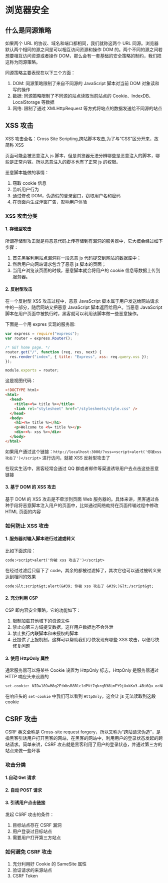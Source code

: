 # 浏览器安全

## 什么是同源策略

如果两个 URL 的协议、域名和端口都相同，我们就称这两个 URL 同源。浏览器默认两个相同的源之间是可以相互访问资源和操作 DOM 的。两个不同的源之间若想要相互访问资源或者操作 DOM，那么会有一套基础的安全策略的制约，我们把这称为同源策略。

同源策略主要表现在以下三个方面：

1. DOM: 同源策略限制了来自不同源的 JavaScript 脚本对当前 DOM 对象读和写的操作
2. 数据: 同源策略限制了不同源的站点读取当前站点的 Cookie、IndexDB、LocalStorage 等数据
3. 网络: 限制了通过 XMLHttpRequest 等方式将站点的数据发送给不同源的站点

## XSS 攻击

XSS 攻击全名：Cross Site Scripting,跨站脚本攻击,为了与“CSS”区分开来，故简称 XSS

页面可能会被恶意注入 js 脚本，但是浏览器无法分辨哪些是恶意注入的脚本，哪些是正常内容。所以恶意注入的脚本也有了正常 js 的权限。

恶意脚本能做的事情：

1. 窃取 cookie 信息
2. 监听用户行为
3. 通过修改 DOM，伪造假的登录窗口，窃取用户名和密码
4. 在页面内生成浮窗广告，影响用户体验

### XSS 攻击分类

#### 1. 存储型攻击

所谓存储型攻击就是将恶意代码上传存储到有漏洞的服务器中，它大概会经过如下步骤：

1. 首先黑客利用站点漏洞将一段恶意 js 代码提交到网站的数据库中；
2. 然后用户向网站请求包含了恶意 js 脚本的页面；
3. 当用户浏览该页面的时候，恶意脚本就会将用户的 cookie 信息等数据上传到服务器。

#### 2. 反射型攻击

在一个反射型 XSS 攻击过程中，恶意 JavaScript 脚本属于用户发送给网站请求中的一部分，随后网站又把恶意 JavaScript 脚本返回给用户。当恶意 JavaScript 脚本在用户页面中被执行时，黑客就可以利用该脚本做一些恶意操作。

下面是一个用 expres 实现的服务器:

```js
var express = require("express");
var router = express.Router();

/* GET home page. */
router.get("/", function (req, res, next) {
  res.render("index", { title: "Express", xss: req.query.xss });
});

module.exports = router;
```

这是视图代码：

```html
<!DOCTYPE html>
<html>
  <head>
    <title><%= title %></title>
    <link rel="stylesheet" href="/stylesheets/style.css" />
  </head>
  <body>
    <h1><%= title %></h1>
    <p>Welcome to <%= title %></p>
    <div><%- xss %></div>
  </body>
</html>
```

如果用户通过这个链接：`http://localhost:3000/?xss=<script>alert('你被xss攻击了')</script>` 进行访问，就被 XSS 反射型攻击了

在现实生活中，黑客经常会通过 QQ 群或者邮件等渠道诱导用户去点击这些恶意链接

#### 3. 基于 DOM 的 XSS 攻击

基于 DOM 的 XSS 攻击是不牵涉到页面 Web 服务器的。具体来讲，黑客通过各种手段将恶意脚本注入用户的页面中，比如通过网络劫持在页面传输过程中修改 HTML 页面的内容

### 如何防止 XSS 攻击

#### 1. 服务器对输入脚本进行过滤或转义

比如下面这段：

```txt
code:<script>alert('你被 xss 攻击了')</script>
```

在经过过滤后只留下了 code，其余的都被过滤掉了，其次它也可以通过被转义来达到相同的效果

```txt
code:&lt;script&gt;alert(&#39; 你被 xss 攻击了 &#39;)&lt;/script&gt;
```

#### 2. 充分利用 CSP

CSP 即内容安全策略，它的功能如下：

1. 限制加载其他域下的资源文件
2. 禁止向第三方域提交数据，这样用户数据也不会外泄
3. 禁止执行内联脚本和未授权的脚本
4. 还提供了上报机制，这样可以帮助我们尽快发现有哪些 XSS 攻击，以便尽快修复问题

#### 3. 使用 HttpOnly 属性

通常服务器可以将某些 Cookie 设置为 HttpOnly 标志，HttpOnly 是服务器通过 HTTP 响应头来设置的

```txt
set-cookie: NID=189=M8q2FtWbsR8RlcldPVt7qkrqR38LmFY9jUxkKo3-4Bi6Qu_ocNOat7nkYZUTzolHjFnwBw0izgsATSI7TZyiiiaV94qGh-BzEYsNVa7TZmjAYTxYTOM9L_-0CN9ipL6cXi8l6-z41asXtm2uEwcOC5oh9djkffOMhWqQrlnCtOI; expires=Sat, 18-Apr-2020 06:52:22 GMT; path=/; domain=.google.com; HttpOnly
```

在响应头的 `set-cookie` 中我们可以看到 `HttpOnly`，这会让 js 无法读取到这段 cookie

## CSRF 攻击

CSRF 英文全称是 Cross-site request forgery，所以又称为“跨站请求伪造”，是指黑客引诱用户打开黑客的网站，在黑客的网站中，利用用户的登录状态发起的跨站请求。简单来讲，CSRF 攻击就是黑客利用了用户的登录状态，并通过第三方的站点来做一些坏事

### 攻击分类

#### 1.自动 Get 请求

#### 2. 自动 POST 请求

#### 3. 引诱用户点击链接

发起 CSRF 攻击的条件：

1. 目标站点存在 CSRF 漏洞
2. 用户登录过目标站点
3. 需要用户打开第三方站点

### 如何避免 CSRF 攻击

1. 充分利用好 Cookie 的 SameSite 属性
2. 验证请求的来源站点
3. CSRF Token
